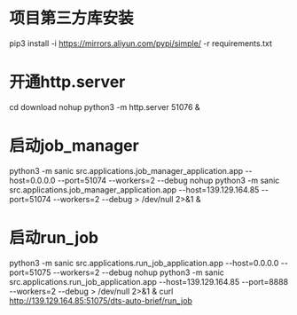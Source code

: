 # 项目第三方库安装
pip3 install -i https://mirrors.aliyun.com/pypi/simple/ -r requirements.txt

# 开通http.server
cd download
nohup python3 -m http.server 51076 &

# 启动job_manager
python3 -m sanic src.applications.job_manager_application.app --host=0.0.0.0 --port=51074 --workers=2 --debug
nohup python3 -m sanic src.applications.job_manager_application.app --host=139.129.164.85 --port=51074 --workers=2 --debug > /dev/null 2>&1 &

# 启动run_job
python3 -m sanic src.applications.run_job_application.app --host=0.0.0.0 --port=51075 --workers=2 --debug
nohup python3 -m sanic src.applications.run_job_application.app --host=139.129.164.85 --port=8888 --workers=2 --debug > /dev/null 2>&1 &
curl http://139.129.164.85:51075/dts-auto-brief/run_job
